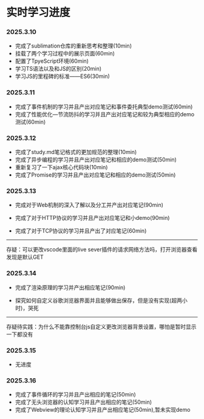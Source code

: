 # 实时学习进度

### 2025.3.10

- 完成了sublimation仓库的重新思考和整理(10min)
- 挂载了两个学习过程中的展示页面(60min)
- 配置了TpyeScript环境(60min)
- 学习TS语法以及和JS的区别(20min)
- 学习JS的里程碑的标准——ES6(30min)



### 2025.3.11

- 完成了事件机制的学习并且产出对应笔记和事件委托典型demo测试(60min)
- 完成了性能优化—节流防抖的学习并且产出对应笔记和较为典型相应的demo测试(60min)

### 2025.3.12

- 完成了study.md笔记格式的更加规范的整理(10min)
- 完成了异步编程的学习并且产出对应笔记和相应的demo测试(50min)
- 重新复习了一下ajax核心代码块(10min)
- 完成了Promise的学习并且产出对应笔记和相应的demo测试(50min)

### 2025.3.13

- 完成对于Web机制的深入了解以及分工并产出对应笔记(90min)

- 完成了对于HTTP协议的学习并且产出对应笔记和小demo(90min)

- 完成了对于TCP协议的学习并且产出了对应笔记(60min)
---
存疑：可以更改vscode里面的live sever插件的请求网络方法吗，打开浏览器查看发现是默认GET
### 2025.3.14

- 完成了渲染原理的学习并产出相应笔记(90min)

- 探究如何自定义谷歌浏览器界面并且能够做出保存，但是没有实现(超两小时)，哭死
---
存疑待实践：为什么不能靠控制台js自定义更改浏览器背景设置，哪怕是暂时显示一下都没有
### 2025.3.15

- 无进度

### 2025.3.16

- 完成了事件循环的学习并且产出相应的笔记(50min)
- 完成了无头浏览器的认知学习并且产出相应的笔记(50min)
- 完成了Webview的理论认知学习并且产出相应笔记(50min),暂未实现demo
